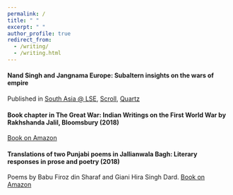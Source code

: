 ```yaml
---
permalink: /
title: " "
excerpt: " "
author_profile: true
redirect_from: 
  - /writing/
  - /writing.html
---
```


#### Nand Singh and Jangnama Europe: Subaltern insights on the wars of empire
Published in [South Asia @ LSE](https://blogs.lse.ac.uk/southasia/2017/04/05/nand-singh-and-jangnamah-europe-subaltern-insights-on-the-wars-of-empire/),
        [Scroll](https://scroll.in/magazine/834046/death-holds-no-fear-for-us-a-sikh-soldiers-insights-into-the-horrors-of-world-war-i),
        [Quartz](https://qz.com/india/955222/glimpses-of-indias-colonial-wars-through-the-sikh-footsoldiers-poetry/)


#### Book chapter in The Great War: Indian Writings on the First World War by Rakhshanda Jalil, Bloomsbury (2018)
[Book on Amazon](https://www.amazon.co.uk/The-Great-War/dp/9388271262)

#### Translations of two Punjabi poems in Jallianwala Bagh: Literary responses in prose and poetry (2018)
Poems by Babu Firoz din Sharaf and Giani Hira Singh Dard. [Book on Amazon](https://www.amazon.co.uk/Jallianwala-Bagh-Literary-Responses-Poetry/dp/9386906929)

